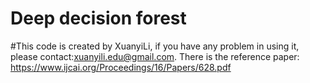 # Deep decision forest
#This code is created by XuanyiLi, if you have any problem in using it, please contact:xuanyili.edu@gmail.com.
There is the reference paper: https://www.ijcai.org/Proceedings/16/Papers/628.pdf
